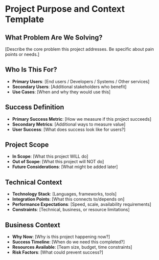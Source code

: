 # Project Purpose and Context Template

## What Problem Are We Solving?
[Describe the core problem this project addresses. Be specific about pain points or needs.]

## Who Is This For?
- **Primary Users**: [End users / Developers / Systems / Other services]
- **Secondary Users**: [Additional stakeholders who benefit]
- **Use Cases**: [When and why they would use this]

## Success Definition
- **Primary Success Metric**: [How we measure if this project succeeds]
- **Secondary Metrics**: [Additional ways to measure value]
- **User Success**: [What does success look like for users?]

## Project Scope
- **In Scope**: [What this project WILL do]
- **Out of Scope**: [What this project will NOT do]
- **Future Considerations**: [What might be added later]

## Technical Context
- **Technology Stack**: [Languages, frameworks, tools]
- **Integration Points**: [What this connects to/depends on]
- **Performance Expectations**: [Speed, scale, availability requirements]
- **Constraints**: [Technical, business, or resource limitations]

## Business Context
- **Why Now**: [Why is this project happening now?]
- **Success Timeline**: [When do we need this completed?]
- **Resources Available**: [Team size, budget, time constraints]
- **Risk Factors**: [What could prevent success?]